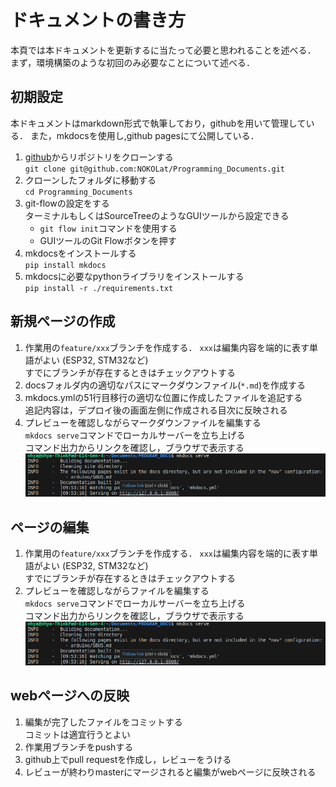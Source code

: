 # ドキュメントの書き方
本頁では本ドキュメントを更新するに当たって必要と思われることを述べる．
まず，環境構築のような初回のみ必要なことについて述べる．

## 初期設定
本ドキュメントはmarkdown形式で執筆しており，githubを用いて管理している．
また，mkdocsを使用し,github pagesにて公開している．

1. [github](https://github.com/NOKOLat/Programming_Documents)からリポジトリをクローンする  
   `git clone git@github.com:NOKOLat/Programming_Documents.git`
2. クローンしたフォルダに移動する  
    `cd Programming_Documents`
3. git-flowの設定をする  
   ターミナルもしくはSourceTreeのようなGUIツールから設定できる
    - `git flow init`コマンドを使用する  
    - GUIツールのGit Flowボタンを押す
4. mkdocsをインストールする  
    `pip install mkdocs`
5. mkdocsに必要なpythonライブラリをインストールする  
   `pip install -r ./requirements.txt`

## 新規ページの作成
1. 作業用の`feature/xxx`ブランチを作成する．
    `xxx`は編集内容を端的に表す単語がよい (ESP32, STM32など)  
    すでにブランチが存在するときはチェックアウトする
2. docsフォルダ内の適切なパスにマークダウンファイル(`*.md`)を作成する
3. mkdocs.ymlの51行目移行の適切な位置に作成したファイルを追記する  
    追記内容は，デプロイ後の画面左側に作成される目次に反映される
4. プレビューを確認しながらマークダウンファイルを編集する  
    `mkdocs serve`コマンドでローカルサーバーを立ち上げる  
    コマンド出力からリンクを確認し，ブラウザで表示する
    ![](./_res/res_mkdocs_serve.png)

## ページの編集
1. 作業用の`feature/xxx`ブランチを作成する．
    `xxx`は編集内容を端的に表す単語がよい (ESP32, STM32など)  
    すでにブランチが存在するときはチェックアウトする
2. プレビューを確認しながらファイルを編集する  
    `mkdocs serve`コマンドでローカルサーバーを立ち上げる  
    コマンド出力からリンクを確認し，ブラウザで表示する
    ![](./_res/res_mkdocs_serve.png)

## webページへの反映
1. 編集が完了したファイルをコミットする  
      コミットは適宜行うとよい
2. 作業用ブランチをpushする
3. github上でpull requestを作成し，レビューをうける
4. レビューが終わりmasterにマージされると編集がwebページに反映される